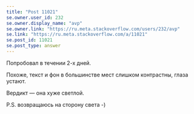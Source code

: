 ```yaml
---
title: "Post 11021"
se.owner.user_id: 232
se.owner.display_name: "avp"
se.owner.link: "https://ru.meta.stackoverflow.com/users/232/avp"
se.link: "https://ru.meta.stackoverflow.com/a/11021"
se.post_id: 11021
se.post_type: answer
---
```

<p>Попробовал в течении 2-х дней.</p>
<p>Похоже, текст и фон в большинстве мест слишком контрастны, глаза устают.</p>
<p>Вердикт — она хуже светлой.</p>
<p>P.S.
возвращаюсь на сторону света -)</p>
